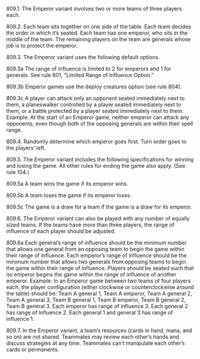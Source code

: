 809.1. The Emperor variant involves two or more teams of three players each.

809.2. Each team sits together on one side of the table. Each team decides the order in which it’s seated. Each team has one emperor, who sits in the middle of the team. The remaining players on the team are generals whose job is to protect the emperor.

809.3. The Emperor variant uses the following default options.

809.3a The range of influence is limited to 2 for emperors and 1 for generals. See rule 801, “Limited Range of Influence Option.”

809.3b Emperor games use the deploy creatures option (see rule 804).

809.3c A player can attack only an opponent seated immediately next to them, a planeswalker controlled by a player seated immediately next to them, or a battle protected by a player seated immediately next to them.
Example: At the start of an Emperor game, neither emperor can attack any opponents, even though both of the opposing generals are within their spell range.

809.4. Randomly determine which emperor goes first. Turn order goes to the players’ left.

809.5. The Emperor variant includes the following specifications for winning and losing the game. All other rules for ending the game also apply. (See rule 104.)

809.5a A team wins the game if its emperor wins.

809.5b A team loses the game if its emperor loses.

809.5c The game is a draw for a team if the game is a draw for its emperor.

809.6. The Emperor variant can also be played with any number of equally sized teams. If the teams have more than three players, the range of influence of each player should be adjusted.

809.6a Each general’s range of influence should be the minimum number that allows one general from an opposing team to begin the game within their range of influence. Each emperor’s range of influence should be the minimum number that allows two generals from opposing teams to begin the game within their range of influence. Players should be seated such that no emperor begins the game within the range of influence of another emperor.
Example: In an Emperor game between two teams of four players each, the player configuration (either clockwise or counterclockwise around the table) should be: Team A general 1, Team A emperor, Team A general 2, Team A general 3, Team B general 1, Team B emperor, Team B general 2, Team B general 3. Each emperor has range of influence 3. Each general 2 has range of influence 2. Each general 1 and general 3 has range of influence 1.

809.7. In the Emperor variant, a team’s resources (cards in hand, mana, and so on) are not shared. Teammates may review each other’s hands and discuss strategies at any time. Teammates can’t manipulate each other’s cards or permanents.